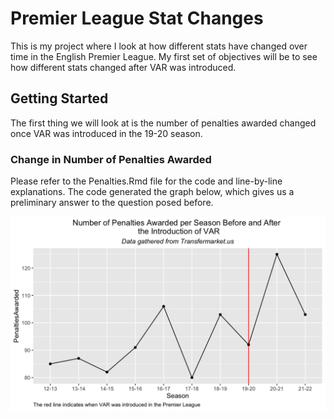 # Premier League Stat Changes

This is my project where I look at how different stats have changed over time in the English Premier League. My first set of objectives will be to see how different stats changed after VAR was introduced. 

## Getting Started

The first thing we will look at is the number of penalties awarded changed once VAR was introduced in the 19-20 season. 

### Change in Number of Penalties Awarded

Please refer to the Penalties.Rmd file for the code and line-by-line explanations. The code generated the graph below, which gives us a preliminary answer to the question posed before.

<img src="000039.png" alt="Alt text" title="Optional title">

